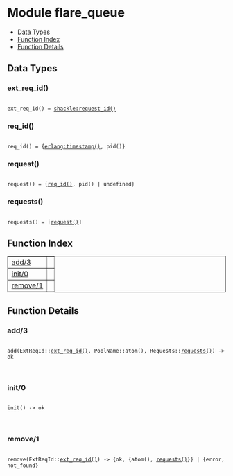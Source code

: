 

# Module flare_queue #
* [Data Types](#types)
* [Function Index](#index)
* [Function Details](#functions)

<a name="types"></a>

## Data Types ##




### <a name="type-ext_req_id">ext_req_id()</a> ###


<pre><code>
ext_req_id() = <a href="/Users/lpgauth/Git/flare/_build/default/lib/shackle/doc/shackle.md#type-request_id">shackle:request_id()</a>
</code></pre>




### <a name="type-req_id">req_id()</a> ###


<pre><code>
req_id() = {<a href="erlang.md#type-timestamp">erlang:timestamp()</a>, pid()}
</code></pre>




### <a name="type-request">request()</a> ###


<pre><code>
request() = {<a href="#type-req_id">req_id()</a>, pid() | undefined}
</code></pre>




### <a name="type-requests">requests()</a> ###


<pre><code>
requests() = [<a href="#type-request">request()</a>]
</code></pre>

<a name="index"></a>

## Function Index ##


<table width="100%" border="1" cellspacing="0" cellpadding="2" summary="function index"><tr><td valign="top"><a href="#add-3">add/3</a></td><td></td></tr><tr><td valign="top"><a href="#init-0">init/0</a></td><td></td></tr><tr><td valign="top"><a href="#remove-1">remove/1</a></td><td></td></tr></table>


<a name="functions"></a>

## Function Details ##

<a name="add-3"></a>

### add/3 ###

<pre><code>
add(ExtReqId::<a href="#type-ext_req_id">ext_req_id()</a>, PoolName::atom(), Requests::<a href="#type-requests">requests()</a>) -&gt; ok
</code></pre>
<br />

<a name="init-0"></a>

### init/0 ###

<pre><code>
init() -&gt; ok
</code></pre>
<br />

<a name="remove-1"></a>

### remove/1 ###

<pre><code>
remove(ExtReqId::<a href="#type-ext_req_id">ext_req_id()</a>) -&gt; {ok, {atom(), <a href="#type-requests">requests()</a>}} | {error, not_found}
</code></pre>
<br />

